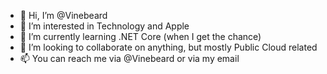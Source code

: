 - 👋  Hi, I’m @Vinebeard
- 👀  I’m interested in Technology and Apple
- 🌱  I’m currently learning .NET Core (when I get the chance)
- 💞️  I’m looking to collaborate on anything, but mostly Public Cloud related
- 📫  You can reach me via @Vinebeard or via my email

<!---
Vinebeard/Vinebeard is a ✨ special ✨ repository because its `README.md` (this file) appears on your GitHub profile.
You can click the Preview link to take a look at your changes.
--->
